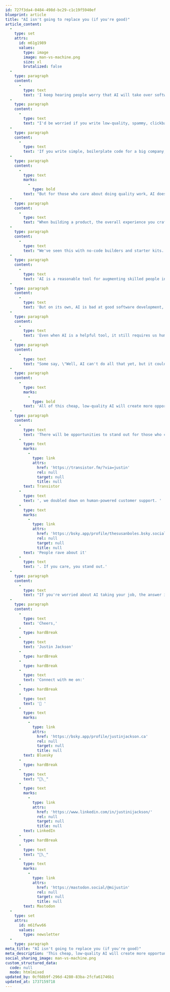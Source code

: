 ```yaml
---
id: 727f3da4-0484-498d-bc29-c1c19f5940ef
blueprint: article
title: "AI isn't going to replace you (if you're good)"
article_content:
  -
    type: set
    attrs:
      id: m61g1989
      values:
        type: image
        image: man-vs-machine.png
        size: xl
        brutalized: false
  -
    type: paragraph
    content:
      -
        type: text
        text: 'I keep hearing people worry that AI will take over software development, product development, writing, video production, and other areas.'
  -
    type: paragraph
    content:
      -
        type: text
        text: "I'd be worried if you write low-quality, spammy, clickbait articles (AI can do that easily)."
  -
    type: paragraph
    content:
      -
        type: text
        text: 'If you write simple, boilerplate code for a big company, your job might be at risk.'
  -
    type: paragraph
    content:
      -
        type: text
        marks:
          -
            type: bold
        text: "But for those who care about doing quality work, AI doesn't even come close to replacing us."
  -
    type: paragraph
    content:
      -
        type: text
        text: "When building a product, the overall experience you craft matters. You can't just duct tape together AI-generated code and build a solid UX."
  -
    type: paragraph
    content:
      -
        type: text
        text: "We've seen this with no-code builders and starter kits. To build something great, you need someone with expertise."
  -
    type: paragraph
    content:
      -
        type: text
        text: 'AI is a reasonable tool for augmenting skilled people in specific areas.'
  -
    type: paragraph
    content:
      -
        type: text
        text: 'But on its own, AI is bad at good software development, writing, video editing, and customer service.'
  -
    type: paragraph
    content:
      -
        type: text
        text: 'Even when AI is a helpful tool, it still requires us humans to prompt and direct it. The more expertise you have, the better you can wield AI as a tool.'
  -
    type: paragraph
    content:
      -
        type: text
        text: "Some say, \"Well, AI can't do all that yet, but it could soon!\" I don't think we should worry about things that haven't happened yet. Likely, we've already reached the limit of what large language models (LLMs) can do."
  -
    type: paragraph
    content:
      -
        type: text
        marks:
          -
            type: bold
        text: 'All of this cheap, low-quality AI will create more opportunities.'
  -
    type: paragraph
    content:
      -
        type: text
        text: 'There will be opportunities to stand out for those who care about quality product design, customer service, and creating meaningful experiences. At '
      -
        type: text
        marks:
          -
            type: link
            attrs:
              href: 'https://transistor.fm/?via=justin'
              rel: null
              target: null
              title: null
        text: ​Transistor
      -
        type: text
        text: ', we doubled down on human-powered customer support. '
      -
        type: text
        marks:
          -
            type: link
            attrs:
              href: 'https://bsky.app/profile/thesusanboles.bsky.social/post/3lcj7vfqi6s22'
              rel: null
              target: null
              title: null
        text: '​People rave about it'
      -
        type: text
        text: '. If you care, you stand out.'
  -
    type: paragraph
    content:
      -
        type: text
        text: "If you're worried about AI taking your job, the answer is to focus on expertise, craftsmanship, and creativity."
  -
    type: paragraph
    content:
      -
        type: text
        text: 'Cheers,'
      -
        type: hardBreak
      -
        type: text
        text: 'Justin Jackson'
      -
        type: hardBreak
      -
        type: hardBreak
      -
        type: text
        text: 'Connect with me on:'
      -
        type: hardBreak
      -
        type: text
        text: '🦋 '
      -
        type: text
        marks:
          -
            type: link
            attrs:
              href: 'https://bsky.app/profile/justinjackson.ca'
              rel: null
              target: null
              title: null
        text: Bluesky
      -
        type: hardBreak
      -
        type: text
        text: "💼\_"
      -
        type: text
        marks:
          -
            type: link
            attrs:
              href: 'https://www.linkedin.com/in/justinijackson/'
              rel: null
              target: null
              title: null
        text: LinkedIn
      -
        type: hardBreak
      -
        type: text
        text: "🐘\_"
      -
        type: text
        marks:
          -
            type: link
            attrs:
              href: 'https://mastodon.social/@mijustin'
              rel: null
              target: null
              title: null
        text: Mastodon
  -
    type: set
    attrs:
      id: m61fwv66
      values:
        type: newsletter
  -
    type: paragraph
meta_title: "AI isn't going to replace you (if you're good)"
meta_description: 'This cheap, low-quality AI will create more opportunities for those who care about quality product design, customer service, and meaningful experiences.'
social_sharing_image: man-vs-machine.png
custom_structured_data:
  code: null
  mode: htmlmixed
updated_by: 0cf68b9f-296d-4280-83ba-2fcfa61746b1
updated_at: 1737159718
---
```

